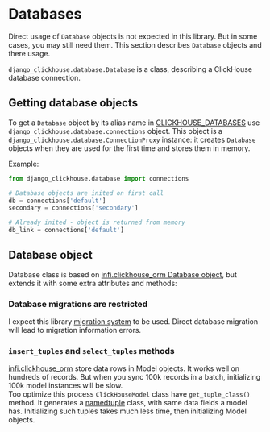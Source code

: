 # Databases
Direct usage of `Database` objects is not expected in this library. But in some cases, you may still need them.
This section describes `Database` objects and there usage.

`django_clickhouse.database.Database` is a class, describing a ClickHouse database connection.

## Getting database objects
To get a `Database` object by its alias name in [CLICKHOUSE_DATABASES](configuration.md#clickhouse_databases) 
 use `django_clickhouse.database.connections` object. 
This object is a `django_clickhouse.database.ConnectionProxy` instance:
 it creates `Database` objects when they are used for the first time and stores them in memory.
 
Example:
```python
from django_clickhouse.database import connections

# Database objects are inited on first call
db = connections['default']
secondary = connections['secondary']

# Already inited - object is returned from memory 
db_link = connections['default']
```

## Database object
Database class is based on [infi.clickhouse_orm Database object](https://github.com/Infinidat/infi.clickhouse_orm/blob/develop/docs/models_and_databases.md#models-and-databases),
but extends it with some extra attributes and methods:

### Database migrations are restricted
I expect this library [migration system](migrations.md) to be used.
Direct database migration will lead to migration information errors.

### `insert_tuples` and `select_tuples` methods
[infi.clickhouse_orm](https://github.com/Infinidat/infi.clickhouse_orm) store data rows in Model objects.
It works well on hundreds of records. 
But when you sync 100k records in a batch, initializing 100k model instances will be slow.  
Too optimize this process `ClickHouseModel` class have `get_tuple_class()` method.
It generates a [namedtuple](https://docs.python.org/3/library/collections.html#collections.namedtuple) class,
with same data fields a model has. 
Initializing such tuples takes much less time, then initializing Model objects.

